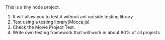 This is a tiny node project.
1. It will allow you to test it without ant outside testing library
2. Test using a testing library(Mocca.js)
3. Check the Movie Project Test.
4. Write own testing framework that will work in about 80% of all projects

